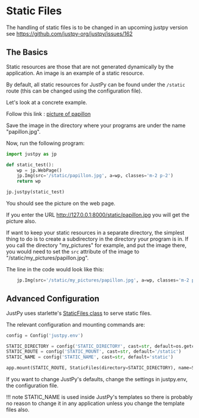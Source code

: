 # Static Files

The handling of static files is to be changed in an upcoming justpy
version see https://github.com/justpy-org/justpy/issues/162

## The Basics

Static resources are those that are not generated dynamically by the application. An image is an example of a static resource.

By default, all static resources for JustPy can be found under the `/static` route (this can be changed using the configuration file). 
 
Let's look at a concrete example.

Follow this link : [picture of papillon](https://images.dog.ceo/breeds/papillon/n02086910_7280.jpg)

Save the image in the directory where your programs are under the name "papillon.jpg".

Now, run the following program:

```python
import justpy as jp

def static_test():
    wp = jp.WebPage()
    jp.Img(src='/static/papillon.jpg', a=wp, classes='m-2 p-2')
    return wp

jp.justpy(static_test)
```

You should see the picture on the web page.

If you enter the URL http://127.0.0.1:8000/static/papillon.jpg you will get the picture also.

If want to keep your static resources in a separate directory, the simplest thing to do is to create a subdirectory in the directory your program is in. If you call the directory "my_pictures" for example, and put the image there, you would need to set the `src` attribute of the image to "/static/my_pictures/papillon.jpg".

The line in the code would look like this:
```python
    jp.Img(src='/static/my_pictures/papillon.jpg', a=wp, classes='m-2 p-2')
```

## Advanced Configuration

JustPy uses starlette's [StaticFiles class](https://www.starlette.io/staticfiles/) to serve static files.

The relevant configuration and mounting commands are:
```python
config = Config('justpy.env')

STATIC_DIRECTORY = config('STATIC_DIRECTORY', cast=str, default=os.getcwd())
STATIC_ROUTE = config('STATIC_MOUNT', cast=str, default='/static')
STATIC_NAME = config('STATIC_NAME', cast=str, default='static')

app.mount(STATIC_ROUTE, StaticFiles(directory=STATIC_DIRECTORY), name=STATIC_NAME)

```

If you want to change JustPy's defaults, change the settings in justpy.env, the configuration file.

!!! note
    STATIC_NAME is used inside JustPy's templates so there is probably no reason to change it in any application unless you change the template files also. 
